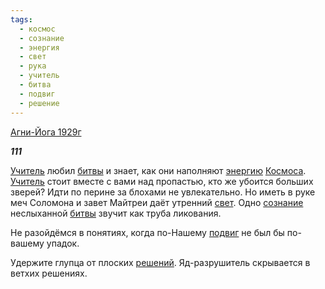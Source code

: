 ```yaml
---
tags:
  - космос
  - сознание
  - энергия
  - свет
  - рука
  - учитель
  - битва
  - подвиг
  - решение
---
```

[Агни-Йога 1929г](https://127.0.0.1:4002/agni/1929)

___111___

[Учитель](../../../tags/#учитель) любил [битвы](../../../tags/#битва) и знает, как они наполняют [энергию](../../../tags/#энергия) [Космоса](../../../tags/#космос). [Учитель](../../../tags/#учитель) стоит вместе с вами над пропастью, кто же убоится больших зверей? Идти по перине за блохами не увлекательно. Но иметь в руке меч Соломона и завет Майтреи даёт утренний [свет](../../../tags/#свет). Одно [сознание](../../../tags/#сознание) неслыханной [битвы](../../../tags/#битва) звучит как труба ликования.   

Не разойдёмся в понятиях, когда по-Нашему [подвиг](../../../tags/#подвиг) не был бы по-вашему упадок.   

Удержите глупца от плоских [решений](../../../tags/#решение). Яд-разрушитель скрывается в ветхих решениях.